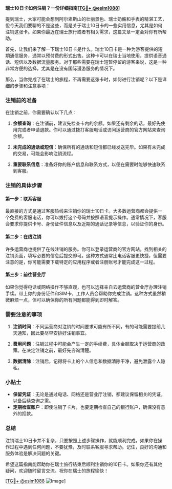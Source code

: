 **瑞士10日卡如何注销？一份详细指南[[TG💪+ @esim1088](https://t.me/s/esim1088)]**

提到瑞士，大家可能会想到阿尔卑斯山的壮丽景色、瑞士奶酪和手表的精湛工艺，但今天我们要聊的不是这些，而是关于瑞士10日卡的一些实用信息，尤其是如何注销这张卡。如果你最近在瑞士旅行或者有相关需求，这篇文章一定会对你有所帮助。

首先，让我们来了解一下瑞士10日卡是什么。瑞士10日卡是一种为游客提供的短期通信服务，通常以预付费的形式出售。这种卡可以在瑞士当地使用，提供语音通话、短信以及数据流量服务。对于那些需要在瑞士短暂停留的游客来说，这是一种非常方便的选择，尤其是在没有国际漫游服务的情况下。

那么，当你完成了在瑞士的旅程，不再需要这张卡时，如何进行注销呢？以下是详细的步骤和注意事项：

### 注销前的准备

在注销之前，你需要确认以下几点：

1. **余额查询**：在注销前，建议先检查卡内的余额。如果还有剩余的话，最好先使用完或者申请退款。你可以通过拨打客服电话或访问运营商的官方网站来查询余额。

2. **未完成的通话或短信**：确保所有的通话和短信都已经发送完毕。如果有未完成的交易，可能会影响注销流程。

3. **重要联系信息**：准备好你的账户信息和联系方式，以便在需要时能够快速联系到客服。

### 注销的具体步骤

#### 第一步：联系客服

最直接的方式是通过客服热线来注销你的瑞士10日卡。大多数运营商都会提供一个免费的客服电话，你可以拨打这个号码并按照语音提示操作。通常情况下，客服会要求你提供卡号、身份证件信息以及近期的通话记录等信息，以验证你的身份。

#### 第二步：在线注销

许多运营商也提供了在线注销的服务。你可以登录运营商的官方网站，找到相关的注销页面，填写必要的信息后提交即可。这种方式通常比电话客服更快捷，但需要注意的是，你可能需要下载特定的应用程序或者注册账号才能完成这一过程。

#### 第三步：前往营业厅

如果你觉得电话或网络操作不够直观，也可以选择亲自去运营商的营业厅办理注销手续。带上你的身份证件和SIM卡，工作人员会帮助你完成注销。这种方式虽然稍微麻烦一点，但可以确保你的所有问题都能得到即时解答。

### 需要注意的事项

1. **注销时间**：不同运营商对注销的时间要求可能有所不同，有的可能需要提前几天通知，因此要尽早安排好注销事宜。

2. **费用问题**：注销过程中可能会产生一定的手续费，具体金额取决于运营商的政策。在决定注销之前，最好先咨询清楚。

3. **数据清除**：注销后，记得将卡上的个人信息和数据清除干净，避免泄露个人隐私。

### 小贴士

- **保留凭证**：无论是通过电话、网络还是营业厅注销，都建议保留相关的凭证，以备后续查询之需。
- **定期检查账户**：即使注销了卡片，也要定期检查自己的银行账户，确保没有意外的扣款。

### 总结

注销瑞士10日卡并不复杂，只要按照上述步骤操作，就能顺利完成。如果你在操作过程中遇到任何问题，不要犹豫，及时联系客服寻求帮助。记住，良好的沟通和服务体验是解决问题的关键。

希望这篇指南能帮助你在瑞士旅行结束后顺利注销你的10日卡。如果你还有其他疑问，欢迎随时留言交流。祝你在瑞士的旅程愉快！

[[TG💪+ @esim1088](https://t.me/s/esim1088) ![Image](https://i.postimg.cc/4NQfJmqS/Snipaste-2025-05-13-00-14-12.png)]